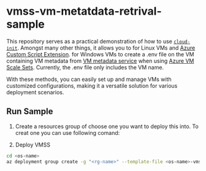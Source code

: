 # vmss-vm-metatdata-retrival-sample

This repository serves as a practical demonstration of how to use [`cloud-init`](https://cloudinit.readthedocs.io/en/latest/). Amongst many other things, it allows you to  for Linux VMs and [Azure Custom Script Extension](https://learn.microsoft.com/en-us/azure/virtual-machines/extensions/custom-script-windows). for Windows VMs to create a .env file on the VM containing VM metadata from [VM metadata service](https://learn.microsoft.com/en-us/azure/virtual-machines/instance-metadata-service?tabs=windows) when using [Azure VM Scale Sets](https://learn.microsoft.com/en-us/azure/virtual-machine-scale-sets/overview). Currently, the .env file only includes the VM name.

With these methods, you can easily set up and manage VMs with customized configurations, making it a versatile solution for various deployment scenarios.

## Run Sample

1. Create a resources group of choose one you want to deploy this into.
   To creat one you can use following comand:

2. Deploy VMSS

```bash
cd <os-name>
az deployment group create -g "<rg-name>" --template-file <os-name>-vmss.bicep
```
